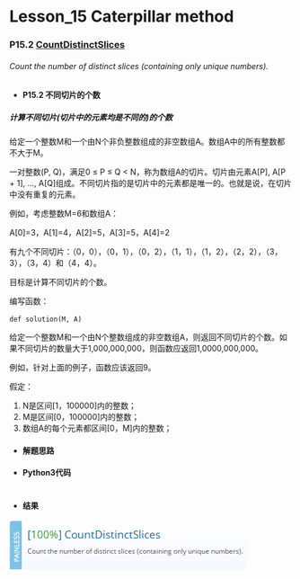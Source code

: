 # Lesson_15 Caterpillar method 

### P15.2 [CountDistinctSlices](https://app.codility.com/programmers/lessons/15-caterpillar_method/count_distinct_slices/) 

######  Count the number of distinct slices (containing only unique numbers).

* #### P15.2  不同切片的个数

##### 计算不同切片(切片中的元素均是不同的)的个数

给定一个整数M和一个由N个非负整数组成的非空数组A。数组A中的所有整数都不大于M。

一对整数(P, Q)，满足0 ≤ P ≤ Q < N，称为数组A的切片。切片由元素A[P], A[P + 1], ..., A[Q]组成。不同切片指的是切片中的元素都是唯一的。也就是说，在切片中没有重复的元素。

例如，考虑整数M=6和数组A：

A[0]=3，A[1]=4，A[2]=5，A[3]=5，A[4]=2

有九个不同切片：（0，0），（0，1），（0，2），（1，1），（1，2），（2，2），（3，3），（3，4）和（4，4）。

目标是计算不同切片的个数。

编写函数：
```
def solution(M, A)
```

给定一个整数M和一个由N个整数组成的非空数组A，则返回不同切片的个数。如果不同切片的数量大于1,000,000,000，则函数应返回1,0000,000,000。

例如，针对上面的例子，函数应该返回9。

假定：

  1. N是区间[1，100000]内的整数；
  2. M是区间[0，100000]内的整数；
  3. 数组A的每个元素都区间[0，M]内的整数；
 
* #### 解题思路


* #### Python3代码

```

```

* #### 结果

![image](https://github.com/Anfany/Codility-Lessons-By-Python3/blob/master/L15_Caterpillar%20method/15.2.png)
